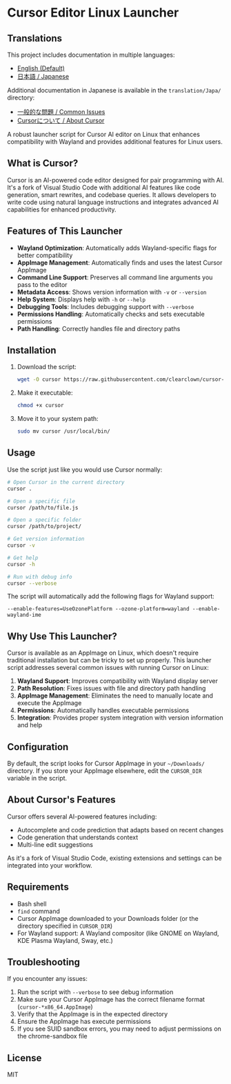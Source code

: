 # Cursor Editor Linux Launcher

## Translations

This project includes documentation in multiple languages:

- [English (Default)](./README.md)
- [日本語 / Japanese](./translation/Japa/README.ja.md)

Additional documentation in Japanese is available in the `translation/Japa/` directory:
- [一般的な問題 / Common Issues](./translation/Japa/COMMON_ISSUES.ja.md)
- [Cursorについて / About Cursor](./translation/Japa/ABOUT_CURSOR.ja.md)

A robust launcher script for Cursor AI editor on Linux that enhances compatibility with Wayland and provides additional features for Linux users.


## What is Cursor?

Cursor is an AI-powered code editor designed for pair programming with AI. It's a fork of Visual Studio Code with additional AI features like code generation, smart rewrites, and codebase queries. It allows developers to write code using natural language instructions and integrates advanced AI capabilities for enhanced productivity.

## Features of This Launcher

- **Wayland Optimization**: Automatically adds Wayland-specific flags for better compatibility
- **AppImage Management**: Automatically finds and uses the latest Cursor AppImage
- **Command Line Support**: Preserves all command line arguments you pass to the editor
- **Metadata Access**: Shows version information with `-v` or `--version`
- **Help System**: Displays help with `-h` or `--help`
- **Debugging Tools**: Includes debugging support with `--verbose`
- **Permissions Handling**: Automatically checks and sets executable permissions
- **Path Handling**: Correctly handles file and directory paths

## Installation

1. Download the script:
   ```bash
   wget -O cursor https://raw.githubusercontent.com/clearclown/cursor-editor-in-Linux/main/cursor
   ```

2. Make it executable:
   ```bash
   chmod +x cursor
   ```

3. Move it to your system path:
   ```bash
   sudo mv cursor /usr/local/bin/
   ```

## Usage

Use the script just like you would use Cursor normally:

```bash
# Open Cursor in the current directory
cursor .

# Open a specific file
cursor /path/to/file.js

# Open a specific folder
cursor /path/to/project/

# Get version information
cursor -v

# Get help
cursor -h

# Run with debug info
cursor --verbose
```

The script will automatically add the following flags for Wayland support:
```
--enable-features=UseOzonePlatform --ozone-platform=wayland --enable-wayland-ime
```

## Why Use This Launcher?

Cursor is available as an AppImage on Linux, which doesn't require traditional installation but can be tricky to set up properly. This launcher script addresses several common issues with running Cursor on Linux:

1. **Wayland Support**: Improves compatibility with Wayland display server
2. **Path Resolution**: Fixes issues with file and directory path handling
3. **AppImage Management**: Eliminates the need to manually locate and execute the AppImage
4. **Permissions**: Automatically handles executable permissions
5. **Integration**: Provides proper system integration with version information and help

## Configuration

By default, the script looks for Cursor AppImage in your `~/Downloads/` directory. If you store your AppImage elsewhere, edit the `CURSOR_DIR` variable in the script.

## About Cursor's Features

Cursor offers several AI-powered features including:
- Autocomplete and code prediction that adapts based on recent changes
- Code generation that understands context
- Multi-line edit suggestions

As it's a fork of Visual Studio Code, existing extensions and settings can be integrated into your workflow.

## Requirements

- Bash shell
- `find` command
- Cursor AppImage downloaded to your Downloads folder (or the directory specified in `CURSOR_DIR`)
- For Wayland support: A Wayland compositor (like GNOME on Wayland, KDE Plasma Wayland, Sway, etc.)

## Troubleshooting

If you encounter any issues:

1. Run the script with `--verbose` to see debug information
2. Make sure your Cursor AppImage has the correct filename format (`cursor-*x86_64.AppImage`)
3. Verify that the AppImage is in the expected directory
4. Ensure the AppImage has execute permissions
5. If you see SUID sandbox errors, you may need to adjust permissions on the chrome-sandbox file

## License

MIT
